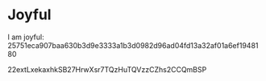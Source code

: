 # Joyful

I am joyful: 25751eca907baa630b3d9e3333a1b3d0982d96ad04fd13a32af01a6ef1948180


22extLxekaxhkSB27HrwXsr7TQzHuTQVzzCZhs2CCQmBSP